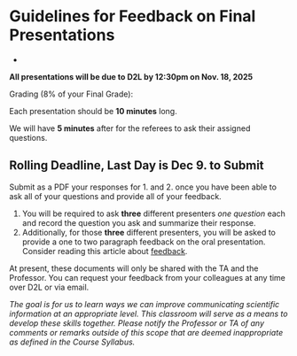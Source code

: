# Guidelines for Feedback on Final Presentations
-

**All presentations will be due to D2L by 12:30pm on Nov. 18, 2025**

Grading (8% of your Final Grade): 

Each presentation should be **10 minutes** long. 

We will have **5 minutes** after for the referees to ask their assigned questions.

## Rolling Deadline, Last Day is Dec 9. to Submit

Submit as a PDF your responses for 1. and 2. once you have been able to ask all of your questions and provide all of your feedback. 

1. You will be required to ask **three** different presenters _one question_ each and record the question you ask and summarize their response.
2. Additionally, for those **three** different presenters, you will be asked to provide a one to two paragraph feedback on the oral presentation. Consider reading this article about [feedback](https://www.markup.io/blog/presentation-feedback/). 


At present, these documents will only be shared with the TA and the Professor. You can request your feedback from your colleagues at any time over D2L or via email. 


_The goal is for us to learn ways we can improve communicating scientific information at an appropriate level. This classroom will serve as a means to develop these skills together. Please notify the Professor or TA of any comments or remarks outside of this scope that are deemed inappropriate as defined in the Course Syllabus._

